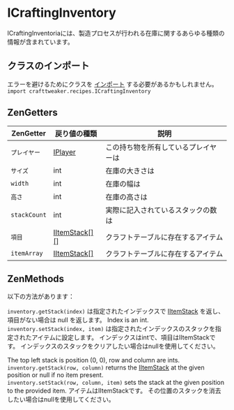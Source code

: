 # ICraftingInventory

ICraftingInventoriaには、製造プロセスが行われる在庫に関するあらゆる種類の情報が含まれています。

## クラスのインポート

エラーを避けるためにクラスを [インポート](/AdvancedFunctions/Import/) する必要があるかもしれません。  
`import crafttweaker.recipes.ICraftingInventory`

## ZenGetters

| ZenGetter    | 戻り値の種類                                       | 説明                 |
| ------------ | -------------------------------------------- | ------------------ |
| `プレイヤー`      | [IPlayer](/Vanilla/Players/IPlayer/)         | この持ち物を所有しているプレイヤーは |
| `サイズ`        | int                                          | 在庫の大きさは            |
| `width`      | int                                          | 在庫の幅は              |
| `高さ`         | int                                          | 在庫の高さは             |
| `stackCount` | int                                          | 実際に記入されているスタックの数は  |
| `項目`         | [IItemStack[][]](/Vanilla/Items/IItemStack/) | クラフトテーブルに存在するアイテム  |
| `itemArray`  | [IItemStack[]](/Vanilla/Items/IItemStack/)   | クラフトテーブルに存在するアイテム  |

## ZenMethods

以下の方法があります：

`inventory.getStack(index)` は指定されたインデックスで [IItemStack](/Vanilla/Items/IItemStack/) を返し、項目がない場合は null を返します。 Index is an int.  
`inventory.setStack(index, item)` は指定されたインデックスのスタックを指定されたアイテムに設定します。 インデックスはintで、項目はIItemStackです。 インデックスのスタックをクリアしたい場合はnullを使用してください。

The top left stack is position (0, 0), row and column are ints.  
`inventory.getStack(row, column)` returns the [IItemStack](/Vanilla/Items/IItemStack/) at the given position or null if no item present.  
`inventory.setStack(row, column, item)` sets the stack at the given position to the provided item. アイテムはIItemStackです。 その位置のスタックを消去したい場合はnullを使用してください。